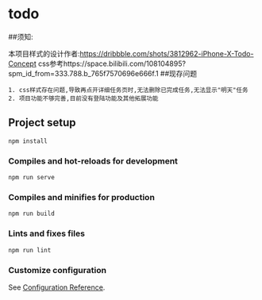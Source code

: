 # todo

##须知:

本项目样式的设计作者:https://dribbble.com/shots/3812962-iPhone-X-Todo-Concept
css参考https://space.bilibili.com/108104895?spm_id_from=333.788.b_765f7570696e666f.1
##现存问题 
```
1. css样式存在问题,导致再点开详细任务页时,无法删除已完成任务,无法显示"明天"任务
2. 项目功能不够完善,目前没有登陆功能及其他拓展功能
```
## Project setup
```
npm install
```

### Compiles and hot-reloads for development
```
npm run serve
```

### Compiles and minifies for production
```
npm run build
```

### Lints and fixes files
```
npm run lint
```

### Customize configuration
See [Configuration Reference](https://cli.vuejs.org/config/).
